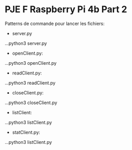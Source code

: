 # PJE F Raspberry Pi 4b Part 2
Patterns de commande pour lancer les fichiers:
- server.py

...python3 server.py <PORT>

- openClient.py:

...python3 openClient.py <IP> <PORT> <filename>

- readClient.py:

...python3 readClient.py <IP> <PORT>

- closeClient.py:

...python3 closeClient.py <IP> <PORT>

- listClient:

...python3 listClient.py <IP> <PORT>

- statClient.py:

...python3 listClient.py <IP> <PORT> <filename>

